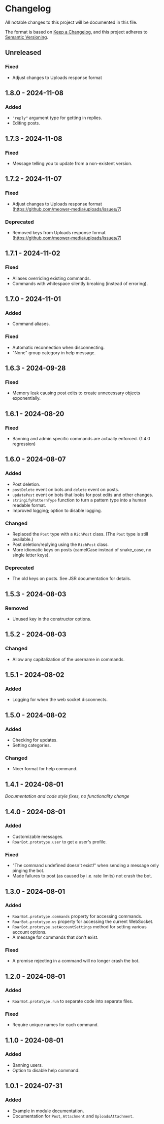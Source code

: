 # Changelog

All notable changes to this project will be documented in this file.

The format is based on [Keep a Changelog](https://keepachangelog.com/en/1.1.0/),
and this project adheres to [Semantic Versioning](https://semver.org/spec/v2.0.0.html).

## Unreleased

### Fixed

- Adjust changes to Uploads response format

## 1.8.0 - 2024-11-08

### Added

- `"reply"` argument type for getting in replies.
- Editing posts.

## 1.7.3 - 2024-11-08

### Fixed

- Message telling you to update from a non-existent version.

## 1.7.2 - 2024-11-07

### Fixed

- Adjust changes to Uploads response format (https://github.com/meower-media/uploads/issues/7)

### Deprecated

- Removed keys from Uploads response format (https://github.com/meower-media/uploads/issues/7)

## 1.7.1 - 2024-11-02

### Fixed

- Aliases overriding existing commands.
- Commands with whitespace silently breaking (instead of erroring).

## 1.7.0 - 2024-11-01

### Added

- Command aliases.

### Fixed

- Automatic reconnection when disconnecting.
- "None" group category in help message.

## 1.6.3 - 2024-09-28

### Fixed

- Memory leak causing post edits to create unnecessary objects exponentially.

## 1.6.1 - 2024-08-20

### Fixed

- Banning and admin specific commands are actually enforced. (1.4.0 regression)

## 1.6.0 - 2024-08-07

### Added

- Post deletion.
- `postDelete` event on bots and `delete` event on posts.
- `updatePost` event on bots that looks for post edits and other changes.
- `stringifyPatternType` function to turn a pattern type into a human readable format.
- Improved logging; option to disable logging.

### Changed

- Replaced the `Post` type with a `RichPost` class. (The `Post` type is still available.)
- Post deletion/replying using the `RichPost` class.
- More idiomatic keys on posts (camelCase instead of snake_case, no single letter keys).

### Deprecated

- The old keys on posts. See JSR documentation for details.

## 1.5.3 - 2024-08-03

### Removed

- Unused key in the constructor options.

## 1.5.2 - 2024-08-03

### Changed

- Allow any capitalization of the username in commands.

## 1.5.1 - 2024-08-02

### Added

- Logging for when the web socket disconnects.

## 1.5.0 - 2024-08-02

### Added

- Checking for updates.
- Setting categories.

### Changed

- Nicer format for help command.

## 1.4.1 - 2024-08-01

_Documentation and code style fixes, no functionality change_

## 1.4.0 - 2024-08-01

### Added

- Customizable messages.
- `RoarBot.prototype.user` to get a user's profile.

### Fixed

- "The command undefined doesn't exist!" when sending a message only pinging the bot.
- Made failures to post (as caused by i.e. rate limits) not crash the bot.

## 1.3.0 - 2024-08-01

### Added

- `RoarBot.prototype.commands` property for accessing commands.
- `RoarBot.prototype.ws` property for accessing the current WebSocket.
- `RoarBot.prototype.setAccountSettings` method for setting various account options.
- A message for commands that don't exist.

### Fixed

- A promise rejecting in a command will no longer crash the bot.

## 1.2.0 - 2024-08-01

### Added

- `RoarBot.prototype.run` to separate code into separate files.

### Fixed

- Require unique names for each command.

## 1.1.0 - 2024-08-01

### Added

- Banning users.
- Option to disable help command.

## 1.0.1 - 2024-07-31

### Added

- Example in module documentation.
- Documentation for `Post`, `Attachment` and `UploadsAttachment`.
